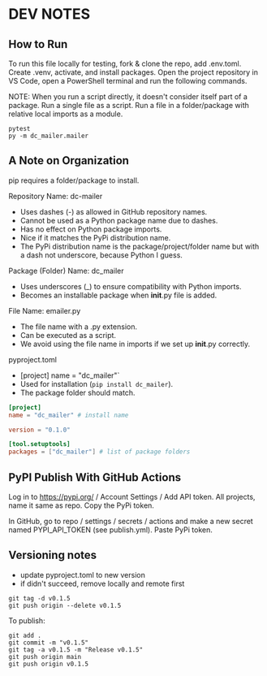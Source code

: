 # DEV NOTES

## How to Run

To run this file locally for testing, fork & clone the repo, add .env.toml. 
Create .venv, activate, and install packages. 
Open the project repository in VS Code, open a PowerShell terminal and run the following commands.

NOTE: When you run a script directly, it doesn't consider itself part of a package.
Run a single file as a script. 
Run a file in a folder/package with relative local imports as a module.

```shell
pytest
py -m dc_mailer.mailer
```


## A Note on Organization

pip requires a folder/package to install. 

Repository Name: dc-mailer
  - Uses dashes (-) as allowed in GitHub repository names.
  - Cannot be used as a Python package name due to dashes.
  - Has no effect on Python package imports.
  - Nice if it matches the PyPi distribution name.
  - The PyPi distribution name is the package/project/folder name but with a dash not underscore, because Python I guess. 
  

Package (Folder) Name: dc_mailer
  - Uses underscores (_) to ensure compatibility with Python imports.
  - Becomes an installable package when  __init__.py file is added.

File Name: emailer.py
  - The file name with a .py extension.
  - Can be executed as a script. 
  - We avoid using the file name in imports if we set up __init__.py correctly. 

pyproject.toml
  - [project] name = "dc_mailer"`
  - Used for installation (`pip install dc_mailer`).
  - The package folder should match.

```toml
[project]
name = "dc_mailer" # install name

version = "0.1.0"

[tool.setuptools]
packages = ["dc_mailer"] # list of package folders
```

## PyPI Publish With GitHub Actions

Log in to <https://pypi.org/> / Account Settings / Add API token.
All projects, name it same as repo. Copy the PyPi token. 

In GitHub, go to repo / settings / secrets / actions and make a new secret named PYPI_API_TOKEN (see publish.yml). Paste PyPi token.


## Versioning notes

- update pyproject.toml to new version
- if didn't succeed, remove locally and remote first
```
git tag -d v0.1.5
git push origin --delete v0.1.5
```

To publish:
```
git add .
git commit -m "v0.1.5"
git tag -a v0.1.5 -m "Release v0.1.5"
git push origin main
git push origin v0.1.5
```